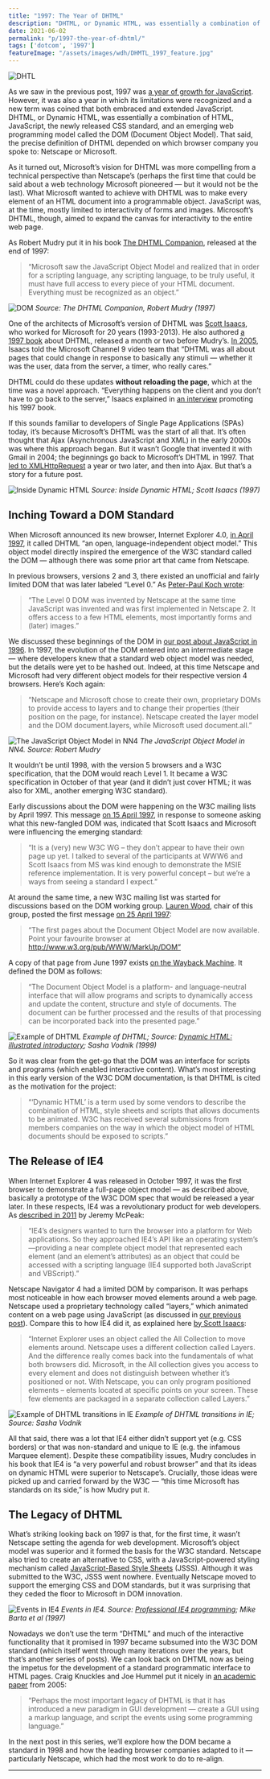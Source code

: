 ```yaml
---
title: "1997: The Year of DHTML"
description: "DHTML, or Dynamic HTML, was essentially a combination of HTML, JavaScript, the newly released CSS standard, and an emerging web programming model called the DOM (Document Object Model)."
date: 2021-06-02
permalink: "p/1997-the-year-of-dhtml/"
tags: ['dotcom', '1997']
featureImage: "/assets/images/wdh/DHMTL_1997_feature.jpg"
---
```


![DHTL](/assets/images/wdh/DHMTL_1997_feature.jpg)

As we saw in the previous post, 1997 was [a year of growth for JavaScript](https://webdevelopmenthistory.com/1997-javascript-apps-dynamic-web/). However, it was also a year in which its limitations were recognized and a new term was coined that both embraced and extended JavaScript. DHTML, or Dynamic HTML, was essentially a combination of HTML, JavaScript, the newly released CSS standard, and an emerging web programming model called the DOM (Document Object Model). That said, the precise definition of DHTML depended on which browser company you spoke to: Netscape or Microsoft.

As it turned out, Microsoft’s vision for DHTML was more compelling from a technical perspective than Netscape’s (perhaps the first time that could be said about a web technology Microsoft pioneered — but it would not be the last). What Microsoft wanted to achieve with DHTML was to make every element of an HTML document into a programmable object. JavaScript was, at the time, mostly limited to interactivity of forms and images. Microsoft’s DHTML, though, aimed to expand the canvas for interactivity to the entire web page.

As Robert Mudry put it in his book [The DHTML Companion](https://archive.org/details/dhtmlcompanion0000mudr), released at the end of 1997:

> “Microsoft saw the JavaScript Object Model and realized that in order for a scripting language, any scripting language, to be truly useful, it must have full access to every piece of your HTML document. Everything must be recognized as an object.”

![DOM](/assets/images/wdh/mudry_dom_1997-1024x535.jpg)
*Source: The DHTML Companion, Robert Mudry (1997)*

One of the architects of Microsoft’s version of DHTML was [Scott Isaacs](https://www.linkedin.com/in/scottisaacs/), who worked for Microsoft for 20 years (1993-2013). He also authored [a 1997 book](https://archive.org/details/insidedynamichtm00isaa/mode/2up) about DHTML, released a month or two before Mudry’s. [In 2005](https://channel9.msdn.com/Blogs/TheChannel9Team/Scott-Isaacs-MSN-DHTML-Foundation-unveiled), Isaacs told the Microsoft Channel 9 video team that “DHTML was all about pages that could change in response to basically any stimuli — whether it was the user, data from the server, a timer, who really cares.”

DHTML could do these updates **without reloading the page**, which at the time was a novel approach. “Everything happens on the client and you don’t have to go back to the server,” Isaacs explained in [an interview](https://www.gemeindenblick.ch/online_tech.htm) promoting his 1997 book.

If this sounds familiar to developers of Single Page Applications (SPAs) today, it’s because Microsoft’s DHTML was the start of all that. It’s often thought that Ajax (Asynchronous JavaScript and XML) in the early 2000s was where this approach began. But it wasn’t Google that invented it with Gmail in 2004; the beginnings go back to Microsoft’s DHTML in 1997. That [led to XMLHttpRequest](https://web.archive.org/web/20090130092236/http://www.alexhopmann.com/xmlhttp.htm) a year or two later, and then into Ajax. But that’s a story for a future post.

![Inside Dynamic HTML](/assets/images/wdh/Isaacs_book1.jpg)
*Source: Inside Dynamic HTML; Scott Isaacs (1997)*

Inching Toward a DOM Standard
-----------------------------

When Microsoft announced its new browser, Internet Explorer 4.0, [in April 1997](https://news.microsoft.com/1997/04/08/microsoft-announces-microsoft-internet-explorer-4-0/), it called DHTML “an open, language-independent object model.” This object model directly inspired the emergence of the W3C standard called the DOM — although there was some prior art that came from Netscape.

In previous browsers, versions 2 and 3, there existed an unofficial and fairly limited DOM that was later labeled “Level 0.” As [Peter-Paul Koch wrote](https://www.quirksmode.org/js/dom0.html):

> “The Level 0 DOM was invented by Netscape at the same time JavaScript was invented and was first implemented in Netscape 2. It offers access to a few HTML elements, most importantly forms and (later) images.”

We discussed these beginnings of the DOM in [our post about JavaScript in 1996](https://webdevelopmenthistory.com/1996-javascript-annoyances-and-meeting-the-dom/). In 1997, the evolution of the DOM entered into an intermediate stage — where developers knew that a standard web object model was needed, but the details were yet to be hashed out. Indeed, at this time Netscape and Microsoft had very different object models for their respective version 4 browsers. Here’s Koch again:

> “Netscape and Microsoft chose to create their own, proprietary DOMs to provide access to layers and to change their properties (their position on the page, for instance). Netscape created the layer model and the DOM document.layers, while Microsoft used document.all.”

![The JavaScript Object Model in NN4](/assets/images/wdh/Mudry_book2.jpg)
*The JavaScript Object Model in NN4. Source: Robert Mudry*

It wouldn’t be until 1998, with the version 5 browsers and a W3C specification, that the DOM would reach Level 1. It became a W3C specification in October of that year (and it didn’t just cover HTML; it was also for XML, another emerging W3C standard).

Early discussions about the DOM were happening on the W3C mailing lists by April 1997. This message [on 15 April 1997](https://lists.w3.org/Archives/Public/www-html/1997Apr/0176.html), in response to someone asking what this new-fangled DOM was, indicated that Scott Isaacs and Microsoft were influencing the emerging standard:

> “It is a (very) new W3C WG – they don’t appear to have their own page up yet. I talked to several of the participants at WWW6 and Scott Isaacs from MS was kind enough to demonstrate the MSIE reference implementation. It is very powerful concept – but we’re a ways from seeing a standard I expect.”

At around the same time, a new W3C mailing list was started for discussions based on the DOM working group. [Lauren Wood](https://www.laurenwood.org/), chair of this group, posted the first message [on 25 April 1997](https://lists.w3.org/Archives/Public/www-dom/1997AprJun/0000.html):

> “The first pages about the Document Object Model are now available. Point your favourite browser at http://www.w3.org/pub/WWW/MarkUp/DOM”

A copy of that page from June 1997 exists [on the Wayback Machine](https://web.archive.org/web/19970605043734/http://www.w3.org/pub/WWW/MarkUp/DOM/). It defined the DOM as follows:

> “The Document Object Model is a platform- and language-neutral interface that will allow programs and scripts to dynamically access and update the content, structure and style of documents. The document can be further processed and the results of that processing can be incorporated back into the presented page.”

![Example of DHTML](/assets/images/wdh/dhtml97_ex1-1024x564.jpg)
*Example of DHTML; Source: [Dynamic HTML: illustrated introductory](https://archive.org/details/dynamichtmlillus0000vodn); Sasha Vodnik (1999)*

So it was clear from the get-go that the DOM was an interface for scripts and programs (which enabled interactive content). What’s most interesting in this early version of the W3C DOM documentation, is that DHTML is cited as the motivation for the project:

> “‘Dynamic HTML’ is a term used by some vendors to describe the combination of HTML, style sheets and scripts that allows documents to be animated. W3C has received several submissions from members companies on the way in which the object model of HTML documents should be exposed to scripts.”

The Release of IE4
------------------

When Internet Explorer 4 was released in October 1997, it was the first browser to demonstrate a full-page object model — as described above, basically a prototype of the W3C DOM spec that would be released a year later. In these respects, IE4 was a revolutionary product for web developers. As [described in 2011](https://code.tutsplus.com/articles/the-things-internet-explorer-got-right--net-18861) by Jeremy McPeak:

> “IE4’s designers wanted to turn the browser into a platform for Web applications. So they approached IE4’s API like an operating system’s—providing a near complete object model that represented each element (and an element’s attributes) as an object that could be accessed with a scripting language (IE4 supported both JavaScript and VBScript).”

Netscape Navigator 4 had a limited DOM by comparison. It was perhaps most noticeable in how each browser moved elements around a web page. Netscape used a proprietary technology called “layers,” which animated content on a web page using JavaScript (as discussed in [our previous post](https://webdevelopmenthistory.com/1997-javascript-apps-dynamic-web/)). Compare this to how IE4 did it, as explained here [by Scott Isaacs](https://www.gemeindenblick.ch/online_tech.htm):

> “Internet Explorer uses an object called the All Collection to move elements around. Netscape uses a different collection called Layers. And the difference really comes back into the fundamentals of what both browsers did. Microsoft, in the All collection gives you access to every element and does not distinguish between whether it’s positioned or not. With Netscape, you can only program positioned elements – elements located at specific points on your screen. These few elements are packaged in a separate collection called Layers.”

![Example of DHTML transitions in IE](/assets/images/wdh/dhtml97_ex2-1024x539.jpg)
*Example of DHTML transitions in IE; Source: Sasha Vodnik*

All that said, there was a lot that IE4 either didn’t support yet (e.g. CSS borders) or that was non-standard and unique to IE (e.g. the infamous Marquee element). Despite these compatibility issues, Mudry concludes in his book that IE4 is “a very powerful and robust browser” and that its ideas on dynamic HTML were superior to Netscape’s. Crucially, those ideas were picked up and carried forward by the W3C — “this time Microsoft has standards on its side,” is how Mudry put it.

The Legacy of DHTML
-------------------

What’s striking looking back on 1997 is that, for the first time, it wasn’t Netscape setting the agenda for web development. Microsoft’s object model was superior and it formed the basis for the W3C standard. Netscape also tried to create an alternative to CSS, with a JavaScript-powered styling mechanism called [JavaScript-Based Style Sheets](https://www.w3.org/Submission/1996/1/WD-jsss-960822) (JSSS). Although it was submitted to the W3C, JSSS went nowhere. Eventually Netscape moved to support the emerging CSS and DOM standards, but it was surprising that they ceded the floor to Microsoft in DOM innovation.

![Events in IE4](/assets/images/wdh/events_dhtml-1024x471.jpg)
*Events in IE4. Source: [Professional IE4 programming](https://archive.org/details/professionalie00bart/page/132/mode/1up); Mike Barta et al (1997)*

Nowadays we don’t use the term “DHTML” and much of the interactive functionality that it promised in 1997 became subsumed into the W3C DOM standard (which itself went through many iterations over the years, but that’s another series of posts). We can look back on DHTML now as being the impetus for the development of a standard programmatic interface to HTML pages. Craig Knuckles and Joe Hummel put it nicely in [an academic paper](https://citeseerx.ist.psu.edu/viewdoc/download?doi=10.1.1.584.6107&rep=rep1&type=pdf) from 2005:

> “Perhaps the most important legacy of DHTML is that it has introduced a new paradigm in GUI development — create a GUI using a markup language, and script the events using some programming language.”

In the next post in this series, we’ll explore how the DOM became a standard in 1998 and how the leading browser companies adapted to it — particularly Netscape, which had the most work to do to re-align.

***